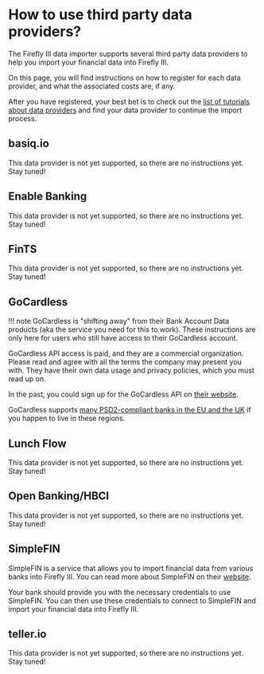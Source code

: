 # How to use third party data providers?

The Firefly III data importer supports several third party data providers to help you import your financial data into Firefly III.

On this page, you will find instructions on how to register for each data provider, and what the associated costs are, if any.

After you have registered, your best bet is to check out the [list of tutorials about data providers](../../../tutorials/data-importer/data-providers.md) and find your data provider to continue the import process.

## basiq.io

This data provider is not yet supported, so there are no instructions yet. Stay tuned!

## Enable Banking

This data provider is not yet supported, so there are no instructions yet. Stay tuned!

## FinTS

This data provider is not yet supported, so there are no instructions yet. Stay tuned!

## GoCardless

!!! note
    GoCardless is "shifting away" from their Bank Account Data products (aka the service you need for this to work). These instructions are only here for users who still have access to their GoCardless account.

GoCardless API access is paid, and they are a commercial organization. Please read and agree with all the terms the company may present you with. They have their own data usage and privacy policies, which you must read up on.

In the past, you could sign up for the GoCardless API on [their website](https://bankaccountdata.gocardless.com/signup). 

GoCardless supports [many PSD2-compliant banks in the EU and the UK](https://nordigen.com/en/coverage/) if you happen to live in these regions.

## Lunch Flow

This data provider is not yet supported, so there are no instructions yet. Stay tuned!

## Open Banking/HBCI

This data provider is not yet supported, so there are no instructions yet. Stay tuned!

## SimpleFIN

SimpleFIN is a service that allows you to import financial data from various banks into Firefly III. You can read more about SimpleFIN on their [website](https://www.simplefin.org/).

Your bank should provide you with the necessary credentials to use SimpleFIN. You can then use these credentials to connect to SimpleFIN and import your financial data into Firefly III.

## teller.io

This data provider is not yet supported, so there are no instructions yet. Stay tuned!
